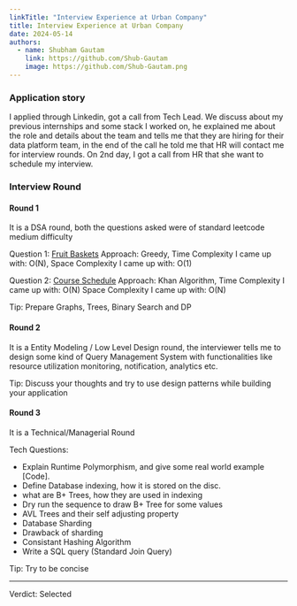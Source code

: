 ```yaml
---
linkTitle: "Interview Experience at Urban Company"
title: Interview Experience at Urban Company
date: 2024-05-14
authors:
  - name: Shubham Gautam
    link: https://github.com/Shub-Gautam
    image: https://github.com/Shub-Gautam.png
---
```


### Application story

I applied through Linkedin, got a call from Tech Lead. We discuss about my previous internships and some stack I worked on, he explained me about the role and details about the team and tells me that they are hiring for their data platform team, in the end of the call he told me that HR will contact me for interview rounds.
On 2nd day, I got a call from HR that she want to schedule my interview.

### Interview Round

#### Round 1 

It is a DSA round, both the questions asked were of standard leetcode medium difficulty

Question 1: [Fruit Baskets](https://leetcode.com/problems/fruit-into-baskets/) 
Approach: Greedy, 
Time Complexity I came up with: O(N),
Space Complexity I came up with: O(1) 


Question 2: [Course Schedule](https://leetcode.com/problems/course-schedule/) 
Approach: Khan Algorithm, 
Time Complexity I came up with: O(N) 
Space Complexity I came up with: O(N) 

Tip: Prepare Graphs, Trees, Binary Search and DP

#### Round 2

It is a Entity Modeling / Low Level Design round, the interviewer tells me to design some kind of Query Management System with functionalities like resource utilization monitoring, notification, analytics etc. 

Tip: Discuss your thoughts and try to use design patterns while building your application

#### Round 3

It is a Technical/Managerial Round

Tech Questions:
* Explain Runtime Polymorphism, and give some real world example [Code].
* Define Database indexing, how it is stored on the disc.
* what are B+ Trees, how they are used in indexing 
* Dry run the sequence to draw B+ Tree for some values
* AVL Trees and their self adjusting property 
* Database Sharding 
* Drawback of sharding
* Consistant Hashing Algorithm
* Write a SQL query (Standard Join Query)


Tip: Try to be concise


-----

Verdict: Selected 